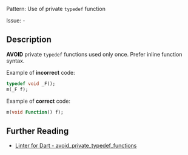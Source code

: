 Pattern: Use of private `typedef` function

Issue: -

## Description

**AVOID** private `typedef` functions used only once. Prefer inline function syntax.

Example of **incorrect** code:
```dart
typedef void _F();
m(_F f);
```

Example of **correct** code:
```dart
m(void Function() f);
```

## Further Reading

* [Linter for Dart - avoid_private_typedef_functions](https://dart.dev/tools/linter-rules/avoid_private_typedef_functions)
